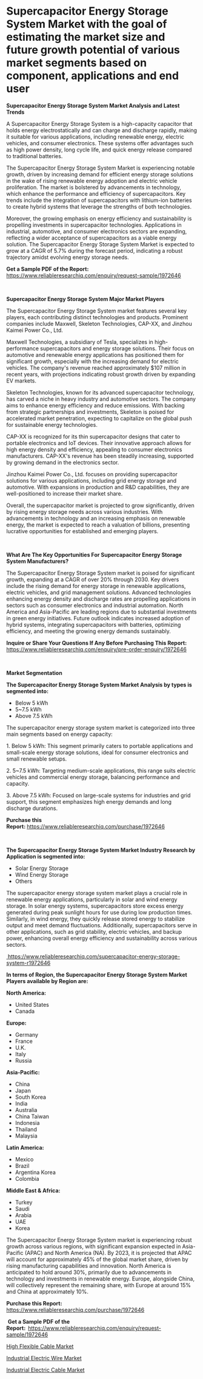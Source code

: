 <p><h1>Supercapacitor Energy Storage System Market with the goal of estimating the market size and future growth potential of various market segments based on component, applications and end user</h1></p><p><strong>Supercapacitor Energy Storage System Market Analysis and Latest Trends</strong></p>
<p><p>A Supercapacitor Energy Storage System is a high-capacity capacitor that holds energy electrostatically and can charge and discharge rapidly, making it suitable for various applications, including renewable energy, electric vehicles, and consumer electronics. These systems offer advantages such as high power density, long cycle life, and quick energy release compared to traditional batteries.</p><p>The Supercapacitor Energy Storage System Market is experiencing notable growth, driven by increasing demand for efficient energy storage solutions in the wake of rising renewable energy adoption and electric vehicle proliferation. The market is bolstered by advancements in technology, which enhance the performance and efficiency of supercapacitors. Key trends include the integration of supercapacitors with lithium-ion batteries to create hybrid systems that leverage the strengths of both technologies.</p><p>Moreover, the growing emphasis on energy efficiency and sustainability is propelling investments in supercapacitor technologies. Applications in industrial, automotive, and consumer electronics sectors are expanding, reflecting a wider acceptance of supercapacitors as a viable energy solution. The Supercapacitor Energy Storage System Market is expected to grow at a CAGR of 5.7% during the forecast period, indicating a robust trajectory amidst evolving energy storage needs.</p></p>
<p><strong>Get a Sample PDF of the Report:&nbsp;</strong> <a href="https://www.reliableresearchiq.com/enquiry/request-sample/1972646?utm_campaign=1906&utm_medium=2&utm_source=Github&utm_content=ia&utm_term=13022025&utm_id=supercapacitor-energy-storage-system">https://www.reliableresearchiq.com/enquiry/request-sample/1972646</a></p>
<p>&nbsp;</p>
<p><strong>Supercapacitor Energy Storage System Major Market Players</strong></p>
<p><p>The Supercapacitor Energy Storage System market features several key players, each contributing distinct technologies and products. Prominent companies include Maxwell, Skeleton Technologies, CAP-XX, and Jinzhou Kaimei Power Co., Ltd.</p><p>Maxwell Technologies, a subsidiary of Tesla, specializes in high-performance supercapacitors and energy storage solutions. Their focus on automotive and renewable energy applications has positioned them for significant growth, especially with the increasing demand for electric vehicles. The company's revenue reached approximately $107 million in recent years, with projections indicating robust growth driven by expanding EV markets.</p><p>Skeleton Technologies, known for its advanced supercapacitor technology, has carved a niche in heavy industry and automotive sectors. The company aims to enhance energy efficiency and reduce emissions. With backing from strategic partnerships and investments, Skeleton is poised for accelerated market penetration, expecting to capitalize on the global push for sustainable energy technologies.</p><p>CAP-XX is recognized for its thin supercapacitor designs that cater to portable electronics and IoT devices. Their innovative approach allows for high energy density and efficiency, appealing to consumer electronics manufacturers. CAP-XX's revenue has been steadily increasing, supported by growing demand in the electronics sector.</p><p>Jinzhou Kaimei Power Co., Ltd. focuses on providing supercapacitor solutions for various applications, including grid energy storage and automotive. With expansions in production and R&D capabilities, they are well-positioned to increase their market share.</p><p>Overall, the supercapacitor market is projected to grow significantly, driven by rising energy storage needs across various industries. With advancements in technology and an increasing emphasis on renewable energy, the market is expected to reach a valuation of billions, presenting lucrative opportunities for established and emerging players.</p></p>
<p>&nbsp;</p>
<p><strong>What Are The Key Opportunities For Supercapacitor Energy Storage System Manufacturers?</strong></p>
<p><p>The Supercapacitor Energy Storage System market is poised for significant growth, expanding at a CAGR of over 20% through 2030. Key drivers include the rising demand for energy storage in renewable applications, electric vehicles, and grid management solutions. Advanced technologies enhancing energy density and discharge rates are propelling applications in sectors such as consumer electronics and industrial automation. North America and Asia-Pacific are leading regions due to substantial investments in green energy initiatives. Future outlook indicates increased adoption of hybrid systems, integrating supercapacitors with batteries, optimizing efficiency, and meeting the growing energy demands sustainably.</p></p>
<p><strong>Inquire or Share Your Questions If Any Before Purchasing This Report:</strong> <a href="https://www.reliableresearchiq.com/enquiry/pre-order-enquiry/1972646?utm_campaign=1906&utm_medium=2&utm_source=Github&utm_content=ia&utm_term=13022025&utm_id=supercapacitor-energy-storage-system">https://www.reliableresearchiq.com/enquiry/pre-order-enquiry/1972646</a></p>
<p>&nbsp;</p>
<p><strong>Market Segmentation</strong></p>
<p><strong>The Supercapacitor Energy Storage System Market Analysis by types is segmented into:</strong></p>
<p><ul><li>Below 5 kWh</li><li>5~7.5 kWh</li><li>Above 7.5 kWh</li></ul></p>
<p><p>The supercapacitor energy storage system market is categorized into three main segments based on energy capacity: </p><p>1. Below 5 kWh: This segment primarily caters to portable applications and small-scale energy storage solutions, ideal for consumer electronics and small renewable setups. </p><p>2. 5~7.5 kWh: Targeting medium-scale applications, this range suits electric vehicles and commercial energy storage, balancing performance and capacity. </p><p>3. Above 7.5 kWh: Focused on large-scale systems for industries and grid support, this segment emphasizes high energy demands and long discharge durations.</p></p>
<p><strong>Purchase this Report:&nbsp;</strong><a href="https://www.reliableresearchiq.com/purchase/1972646?utm_campaign=1906&utm_medium=2&utm_source=Github&utm_content=ia&utm_term=13022025&utm_id=supercapacitor-energy-storage-system">https://www.reliableresearchiq.com/purchase/1972646</a></p>
<p>&nbsp;</p>
<p><strong>The Supercapacitor Energy Storage System Market Industry Research by Application is segmented into:</strong></p>
<p><ul><li>Solar Energy Storage</li><li>Wind Energy Storage</li><li>Others</li></ul></p>
<p><p>The supercapacitor energy storage system market plays a crucial role in renewable energy applications, particularly in solar and wind energy storage. In solar energy systems, supercapacitors store excess energy generated during peak sunlight hours for use during low production times. Similarly, in wind energy, they quickly release stored energy to stabilize output and meet demand fluctuations. Additionally, supercapacitors serve in other applications, such as grid stability, electric vehicles, and backup power, enhancing overall energy efficiency and sustainability across various sectors.</p></p>
<p><a href="https://www.reliableresearchiq.com/supercapacitor-energy-storage-system-r1972646?utm_campaign=1906&utm_medium=2&utm_source=Github&utm_content=ia&utm_term=13022025&utm_id=supercapacitor-energy-storage-system">&nbsp;https://www.reliableresearchiq.com/supercapacitor-energy-storage-system-r1972646</a></p>
<p><strong>In terms of Region, the Supercapacitor Energy Storage System Market Players available by Region are:</strong></p>
<p>
    <p> <strong> North America: </strong>
        <ul>
            <li>United States</li>
            <li>Canada</li>
        </ul>
        </p> 
    <p> <strong> Europe: </strong>
        <ul>
            <li>Germany</li>
            <li>France</li>
            <li>U.K.</li>
            <li>Italy</li>
            <li>Russia</li>
        </ul>
        </p> 
    <p> <strong> Asia-Pacific: </strong>
        <ul>
            <li>China</li>
            <li>Japan</li>
            <li>South Korea</li>
            <li>India</li>
            <li>Australia</li>
            <li>China Taiwan</li>
            <li>Indonesia</li>
            <li>Thailand</li>
            <li>Malaysia</li>
        </ul>
        </p> 
    <p> <strong> Latin America: </strong>
        <ul>
            <li>Mexico</li>
            <li>Brazil</li>
            <li>Argentina Korea</li>
            <li>Colombia</li>
        </ul>
        </p> 
    <p> <strong> Middle East & Africa: </strong>
        <ul>
            <li>Turkey</li>
            <li>Saudi</li>
            <li>Arabia</li>
            <li>UAE</li>
            <li>Korea</li>
        </ul>
    </p>
    </p>
<p><p>The Supercapacitor Energy Storage System market is experiencing robust growth across various regions, with significant expansion expected in Asia-Pacific (APAC) and North America (NA). By 2023, it is projected that APAC will account for approximately 45% of the global market share, driven by rising manufacturing capabilities and innovation. North America is anticipated to hold around 30%, primarily due to advancements in technology and investments in renewable energy. Europe, alongside China, will collectively represent the remaining share, with Europe at around 15% and China at approximately 10%.</p></p>
<p><strong>Purchase this Report: </strong><a href="https://www.reliableresearchiq.com/purchase/1972646?utm_campaign=1906&utm_medium=2&utm_source=Github&utm_content=ia&utm_term=13022025&utm_id=supercapacitor-energy-storage-system">https://www.reliableresearchiq.com/purchase/1972646</a></p>
<p>&nbsp;<strong>Get a Sample PDF of the Report:&nbsp;&nbsp;</strong><a href="https://www.reliableresearchiq.com/enquiry/request-sample/1972646?utm_campaign=1906&utm_medium=2&utm_source=Github&utm_content=ia&utm_term=13022025&utm_id=supercapacitor-energy-storage-system">https://www.reliableresearchiq.com/enquiry/request-sample/1972646</a></p>
<p><strong></strong></p>
<p><p><a href="https://github.com/tanckfelli84/Market-Research-Report-List-1/blob/main/high-flexible-cable-market.md?utm_campaign=1906&utm_medium=2&utm_source=Github&utm_content=ia&utm_term=13022025&utm_id=supercapacitor-energy-storage-system">High Flexible Cable Market</a></p><p><a href="https://github.com/tsininazzy/Market-Research-Report-List-1/blob/main/industrial-electric-wire-market.md?utm_campaign=1906&utm_medium=2&utm_source=Github&utm_content=ia&utm_term=13022025&utm_id=supercapacitor-energy-storage-system">Industrial Electric Wire Market</a></p><p><a href="https://github.com/wakerizaak8g/Market-Research-Report-List-1/blob/main/industrial-electric-cable-market.md?utm_campaign=1906&utm_medium=2&utm_source=Github&utm_content=ia&utm_term=13022025&utm_id=supercapacitor-energy-storage-system">Industrial Electric Cable Market</a></p></p>